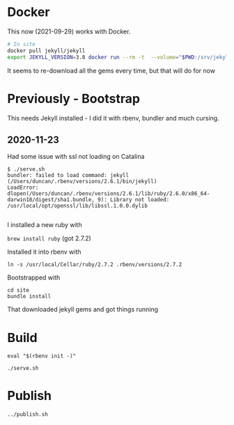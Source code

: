# Docker

This now (2021-09-29) works with Docker.


```bash
# In site
docker pull jekyll/jekyll
export JEKYLL_VERSION=3.8 docker run --rm -t  --volume="$PWD:/srv/jekyll"  -p 4000:4000   jekyll/jekyll jekyll serve
```

It seems to re-download all the gems every time, but that will do for now





# Previously - Bootstrap

This needs Jekyll installed - I did it with rbenv, bundler and much cursing.

## 2020-11-23

Had some issue with ssl not loading on Catalina

```
$ ./serve.sh 
bundler: failed to load command: jekyll (/Users/duncan/.rbenv/versions/2.6.1/bin/jekyll)
LoadError: dlopen(/Users/duncan/.rbenv/versions/2.6.1/lib/ruby/2.6.0/x86_64-darwin18/digest/sha1.bundle, 9): Library not loaded: /usr/local/opt/openssl/lib/libssl.1.0.0.dylib
 
``` 

I installed a new ruby with 

`brew install ruby` (got 2.7.2) 

Installed it into rbenv with 

`ln -s /usr/local/Cellar/ruby/2.7.2 .rbenv/versions/2.7.2`

Bootstrapped with 

```
cd site
bundle install
``` 

That downloaded jekyll gems and got things running

# Build

```
eval "$(rbenv init -)"

./serve.sh
```

# Publish

```
../publish.sh
```